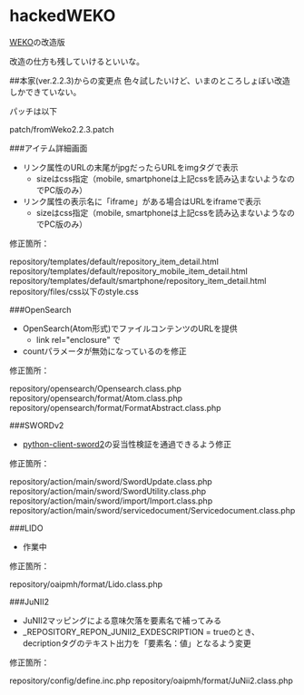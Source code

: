 hackedWEKO
==========

[WEKO](http://weko.at.nii.ac.jp/)の改造版

改造の仕方も残していけるといいな。


##本家(ver.2.2.3)からの変更点
色々試したいけど、いまのところしょぼい改造しかできていない。

パッチは以下

patch/fromWeko2.2.3.patch

###アイテム詳細画面
- リンク属性のURLの末尾がjpgだったらURLをimgタグで表示
	- sizeはcss指定（mobile, smartphoneは上記cssを読み込まないようなのでPC版のみ）
- リンク属性の表示名に「iframe」がある場合はURLをiframeで表示
	- sizeはcss指定（mobile, smartphoneは上記cssを読み込まないようなのでPC版のみ）

修正箇所：

repository/templates/default/repository\_item\_detail.html
repository/templates/default/repository\_mobile\_item\_detail.html
repository/templates/default/smartphone/repository\_item\_detail.html
repository/files/css以下のstyle.css


	
###OpenSearch
- OpenSearch(Atom形式)でファイルコンテンツのURLを提供
	- link rel="enclosure" で
- countパラメータが無効になっているのを修正

修正箇所：

repository/opensearch/Opensearch.class.php
repository/opensearch/format/Atom.class.php
repository/opensearch/format/FormatAbstract.class.php


###SWORDv2
- [python-client-sword2](https://github.com/swordapp/python-client-sword2)の妥当性検証を通過できるよう修正

修正箇所：

repository/action/main/sword/SwordUpdate.class.php
repository/action/main/sword/SwordUtility.class.php
repository/action/main/sword/import/Import.class.php
repository/action/main/sword/servicedocument/Servicedocument.class.php


###LIDO

- 作業中

修正箇所：

repository/oaipmh/format/Lido.class.php

###JuNII2
- JuNII2マッピングによる意味欠落を要素名で補ってみる
- \_REPOSITORY_REPON_JUNII2_EXDESCRIPTION = trueのとき、decriptionタグのテキスト出力を「要素名：値」となるよう変更

修正箇所：

repository/config/define.inc.php
repository/oaipmh/format/JuNii2.class.php